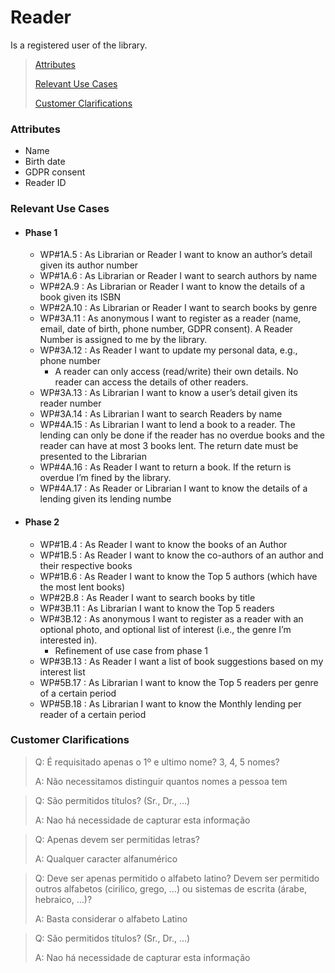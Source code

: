 # Reader

Is a registered user of the library. 

> [Attributes](#attributes)
> 
> [Relevant Use Cases](#Relevant-Use-Cases)
>
> [Customer Clarifications](#Customer-Clarifications)

### Attributes
- Name
- Birth date
- GDPR consent
- Reader ID

### Relevant Use Cases
- #### Phase 1
  - WP#1A.5 : As Librarian or Reader I want to know an author’s detail given its author number
  - WP#1A.6 : As Librarian or Reader I want to search authors by name
  - WP#2A.9 : As Librarian or Reader I want to know the details of a book given its ISBN
  - WP#2A.10 : As Librarian or Reader I want to search books by genre
  - WP#3A.11 : As anonymous I want to register as a reader (name, email, date of birth, phone number, GDPR
    consent). A Reader Number is assigned to me by the library.
  - WP#3A.12 : As Reader I want to update my personal data, e.g., phone number
    - A reader can only access (read/write) their own details. No reader can access the details of other readers.
  - WP#3A.13 : As Librarian I want to know a user’s detail given its reader number
  - WP#3A.14 : As Librarian I want to search Readers by name
  - WP#4A.15 : As Librarian I want to lend a book to a reader. The lending can only be done if the reader has no
    overdue books and the reader can have at most 3 books lent. The return date must be presented
    to the Librarian
  - WP#4A.16 : As Reader I want to return a book. If the return is overdue I’m fined by the library.
  - WP#4A.17 : As Reader or Librarian I want to know the details of a lending given its lending numbe
- #### Phase 2
  - WP#1B.4 : As Reader I want to know the books of an Author
  - WP#1B.5 : As Reader I want to know the co-authors of an author and their respective books
  - WP#1B.6 : As Reader I want to know the Top 5 authors (which have the most lent books)
  - WP#2B.8 : As Reader I want to search books by title
  - WP#3B.11 : As Librarian I want to know the Top 5 readers
  - WP#3B.12 : As anonymous I want to register as a reader with an optional photo, and optional list of interest
    (i.e., the genre I’m interested in). 
    - Refinement of use case from phase 1
  - WP#3B.13 : As Reader I want a list of book suggestions based on my interest list
  - WP#5B.17 : As Librarian I want to know the Top 5 readers per genre of a certain period
  - WP#5B.18 : As Librarian I want to know the Monthly lending per reader of a certain period

### Customer Clarifications
>Q: É requisitado apenas o 1º e ultimo nome? 3, 4, 5 nomes?
> 
>A: Não necessitamos distinguir quantos nomes a pessoa tem

>Q: São permitidos títulos? (Sr., Dr., …)
> 
>A: Nao há necessidade de capturar esta informação

>Q: Apenas devem ser permitidas letras?
> 
>A: Qualquer caracter alfanumérico

>Q: Deve ser apenas permitido o alfabeto latino? Devem ser permitido outros alfabetos (cirilico, grego, ...) ou sistemas de escrita (árabe, hebraico, ...)?
>
>A: Basta considerar o alfabeto Latino

>Q: São permitidos títulos? (Sr., Dr., …)
>
>A: Nao há necessidade de capturar esta informação